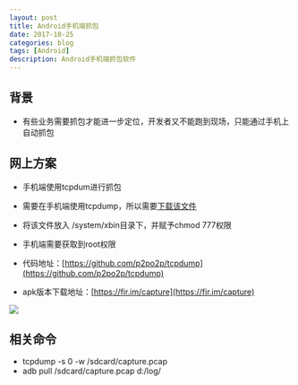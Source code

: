 ```yaml
---
layout: post
title: Android手机端抓包
date: 2017-10-25
categories: blog
tags: [Android]
description: Android手机端抓包软件
---
```



## 背景

- 有些业务需要抓包才能进一步定位，开发者又不能跑到现场，只能通过手机上自动抓包

## 网上方案
- 手机端使用tcpdum进行抓包
- 需要在手机端使用tcpdump，所以需要[下载该文件](https://github.com/p2po2p/tcpdump/raw/master/app/src/main/assets/tcpdump)
- 将该文件放入 /system/xbin目录下，并赋予chmod 777权限
- 手机端需要获取到root权限


- 代码地址：[https://github.com/p2po2p/tcpdump](https://github.com/p2po2p/tcpdump)
- apk版本下载地址：[https://fir.im/capture](https://fir.im/capture)

![](https://github.com/p2po2p/tcpdump/raw/master/img-folder/device-2019-01-31-162733.jpg)

## 相关命令
- tcpdump -s 0 -w /sdcard/capture.pcap
- adb pull /sdcard/capture.pcap d:/log/
